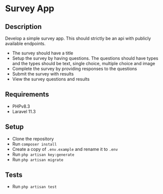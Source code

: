 # Survey App

## Description
Develop a simple survey app. This should strictly be an api with publicly available endpoints.
- The survey should have a title 
- Setup the survey by having questions. The questions should have types and the types should be text, single choice, multiple choice and image 
- Complete the survey by providing responses to the questions 
- Submit the survey with results 
- View the survey questions and results

## Requirements
- PHPv8.3
- Laravel 11.3

## Setup
- Clone the repository
- Run `composer install`
- Create a copy of `.env.example` and rename it to `.env`
- Run `php artisan key:generate`
- Run `php artisan migrate`

## Tests
- Run `php artisan test`
